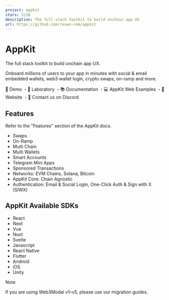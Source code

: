 ```yaml
---
project: appkit
stars: 5210
description: The full stack toolkit to build onchain app UX
url: https://github.com/reown-com/appkit
---
```


AppKit
======

The full stack toolkit to build onchain app UX.

Onboard millions of users to your app in minutes with social & email embedded wallets, web3 wallet login, crypto swaps, on-ramp and more.

🛝 Demo ・🧪 Laboratory ・📚 Documentation ・💻 AppKit Web Examples ・🔗 Website ・🛟 Contact us on Discord

Features
--------

Refer to the "Features" section of the AppKit docs.

-   Swaps
-   On-Ramp
-   Multi Chain
-   Multi Wallets
-   Smart Accounts
-   Telegram Mini Apps
-   Sponsored Transactions
-   Networks: EVM Chains, Solana, Bitcoin
-   AppKit Core: Chain Agnostic
-   Authentication: Email & Social Login, One-Click Auth & Sign with X (SIWX)

AppKit Available SDKs
---------------------

-   React
-   Next
-   Vue
-   Nuxt
-   Svelte
-   Javascript
-   React Native
-   Flutter
-   Android
-   iOS
-   Unity

Note

If you are using Web3Modal v1–v5, please use our migration guides.
